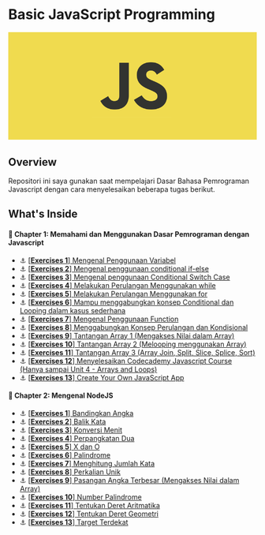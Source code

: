 # Basic JavaScript Programming
![Header](./assets/knowing-javascript.png)

## Overview
Repositori ini saya gunakan saat mempelajari Dasar Bahasa Pemrograman Javascript dengan cara menyelesaikan beberapa tugas berikut.

## What's Inside
#### :open_book: Chapter 1: Memahami dan Menggunakan Dasar Pemrograman dengan Javascript
- :anchor: [[**Exercises 1**] Mengenal Penggunaan Variabel](exercise/c01/e01/exercise.md)
- :anchor: [[**Exercises 2**] Mengenal penggunaan conditional if-else](exercise/c01/e02/exercise.md)
- :anchor: [[**Exercises 3**] Mengenal penggunaan Conditional Switch Case](exercise/c01/e03/exercise.md)
- :anchor: [[**Exercises 4**] Melakukan Perulangan Menggunakan while](exercise/c01/e04/exercise.md)
- :anchor: [[**Exercises 5**] Melakukan Perulangan Menggunakan for](exercise/c01/e05/exercise.md)
- :anchor: [[**Exercises 6**] Mampu menggabungkan konsep Conditional dan Looping dalam kasus sederhana](exercise/c01/e06/exercise.md)
- :anchor: [[**Exercises 7**] Mengenal Penggunaan Function](exercise/c01/e07/exercise.md)
- :anchor: [[**Exercises 8**] Menggabungkan Konsep Perulangan dan Kondisional](exercise/c01/e08/exercise.md)
- :anchor: [[**Exercises 9**] Tantangan Array 1 (Mengakses Nilai dalam Array)](exercise/c01/e09/exercise.md)
- :anchor: [[**Exercises 10**] Tantangan Array 2 (Melooping menggunakan Array)](exercise/c01/e10/exercise.md)
- :anchor: [[**Exercises 11**] Tantangan Array 3 (Array Join, Split, Slice, Splice, Sort)](exercise/c01/e11/exercise.md)
- :anchor: [[**Exercises 12**] Menyelesaikan Codecademy Javascript Course (Hanya sampai Unit 4 - Arrays and Loops)](https://www.codecademy.com/learn/learn-javascript)
- :anchor: [[**Exercises 13**] Create Your Own JavaScript App](exercise/c01/e13/exercise.md)

#### :open_book: Chapter 2: Mengenal NodeJS
- :anchor: [[**Exercises 1**] Bandingkan Angka](exercise/c02/e01/exercise.md)
- :anchor: [[**Exercises 2**] Balik Kata](exercise/c02/e02/exercise.md)
- :anchor: [[**Exercises 3**] Konversi Menit](exercise/c02/e03/exercise.md)
- :anchor: [[**Exercises 4**] Perpangkatan Dua](exercise/c02/e04/exercise.md)
- :anchor: [[**Exercises 5**] X dan O](exercise/c02/e05/exercise.md)
- :anchor: [[**Exercises 6**] Palindrome](exercise/c01/e06/exercise.md)
- :anchor: [[**Exercises 7**] Menghitung Jumlah Kata](exercise/c02/e07/exercise.md)
- :anchor: [[**Exercises 8**] Perkalian Unik](exercise/c02/e08/exercise.md)
- :anchor: [[**Exercises 9**] Pasangan Angka Terbesar (Mengakses Nilai dalam Array)](exercise/c02/e09/exercise.md)
- :anchor: [[**Exercises 10**] Number Palindrome](exercise/c02/e10/exercise.md)
- :anchor: [[**Exercises 11**] Tentukan Deret Aritmatika](exercise/c02/e11/exercise.md)
- :anchor: [[**Exercises 12**] Tentukan Deret Geometri](exercise/c02/e12/exercise.md)
- :anchor: [[**Exercises 13**] Target Terdekat](exercise/c02/e13/exercise.md)
